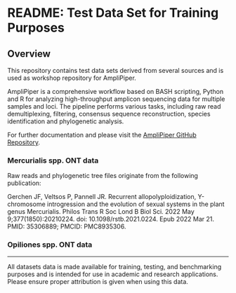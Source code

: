 # README: Test Data Set for Training Purposes

## Overview

This repository contains test data sets derived from several sources and is used as workshop repository for AmpliPiper.

AmpliPiper is a comprehensive workflow based on BASH scripting, Python and R for analyzing high-throughput amplicon sequencing data for multiple samples and loci. The pipeline performs various tasks, including raw read demultiplexing, filtering, consensus sequence reconstruction, species identification and phylogenetic analysis.

For further documentation and please visit the [AmpliPiper GitHub Repository](https://github.com/nhmvienna/AmpliPiper).

### Mercurialis spp. ONT data

Raw reads and phylogenetic tree files originate from the following publication:

Gerchen JF, Veltsos P, Pannell JR. Recurrent allopolyploidization, Y-chromosome introgression and the evolution of sexual systems in the plant genus Mercurialis. Philos Trans R Soc Lond B Biol Sci. 2022 May 9;377(1850):20210224. doi: 10.1098/rstb.2021.0224. Epub 2022 Mar 21. PMID: 35306889; PMCID: PMC8935306.

### Opiliones spp. ONT data


___

All datasets data is made available for training, testing, and benchmarking purposes and is intended for use in academic and research applications. Please ensure proper attribution is given when using this data.

